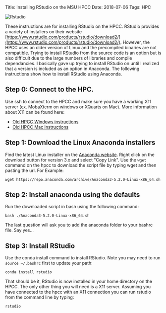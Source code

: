 Title: Installing RStudio on the MSU HPCC
Date: 2018-07-06
Tags: HPC

![Rstudio](//www.rstudio.com/wp-content/uploads/2016/09/RStudio-Logo-Blue-Gray-250.png)

These instructions are for installing RStudio on the HPCC. RStudio provides a variety of installers on their website [https://www.rstudio.com/products/rstudio/download2/](https://www.rstudio.com/products/rstudio/download2/). However, the HPCC uses an older version of Linux and the precompiled binaries are not compatible.  Trying to install RStudio from the source code is an option but is also difficult due to the large numbers of libraries and compile dependancies.  I basically gave up trying to install RStudio on until I realized that a version is included as an option in Anaconda.  The following instructions show how to install RStudio using Anaconda.

## **Step 0:** Connect to the HPC.
Use ssh to connect to the HPCC and make sure you have a working X11 server (ex. MobaXterm on windows or XQuarts on Mac).  More information about X11 can be found here:

 - [Old HPCC Windows instructions](//wiki.hpcc.msu.edu/display/hpccdocs/Installing+an+X-server+on+Windows)
 - [Old HPCC Mac Instructions](https://wiki.hpcc.msu.edu/display/hpccdocs/Installing+an+X-server++for+Macs)

## **Step 1:** Download the Linux Anaconda installers

Find the latest Linux installer on the [Anaconda website](//www.anaconda.com/download/#linux). Right click on the download button for version 3.x and select "Copy Link". Use the ```wget``` command on the hpcc to download the script file by typing wget and then pasting the url. For Example:

```
wget https://repo.anaconda.com/archive/Anaconda3-5.2.0-Linux-x86_64.sh
```

## **Step 2:** Install anaconda using the defaults
Run the downloaded script in bash using the following command:

```
bash ./Anaconda3-5.2.0-Linux-x86_64.sh
```

The last question will ask you to add the anaconda folder to your bashrc file. Say yes...

## **Step 3:** Install RStudio

Use the conda install command to install RStudio.  Note you may need to run ```source ~/.bashrc``` first to update your path:

```
conda install rstudio
```

That should be it, RStudio is now installed in your home directory on the HPCC.  The only other thing you will need is a X11 server.  Assuming you have connected to the hpcc with an X11 connection you can run rstudio from the command line by typing:

```
rstudio
```
